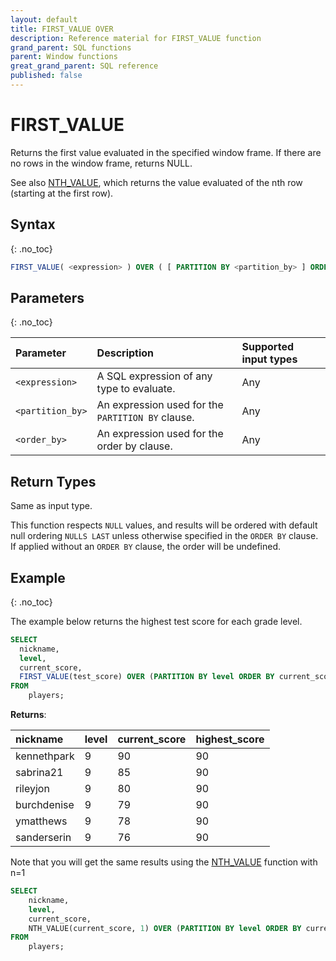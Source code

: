 ```yaml
---
layout: default
title: FIRST_VALUE OVER
description: Reference material for FIRST_VALUE function
grand_parent: SQL functions
parent: Window functions
great_grand_parent: SQL reference
published: false
---
```


# FIRST_VALUE

Returns the first value evaluated in the specified window frame. If there are no rows in the window frame, returns NULL.

See also [NTH\_VALUE](./nth-value.md), which returns the value evaluated of the nth row (starting at the first row).

## Syntax
{: .no_toc}

```sql
FIRST_VALUE( <expression> ) OVER ( [ PARTITION BY <partition_by> ] ORDER BY <order_by> [ASC|DESC] )
```

## Parameters 
{: .no_toc}

| Parameter | Description                                      | Supported input types | 
| :--------- | :------------------------------------------------ | :------------| 
| `<expression>`   | A SQL expression of any type to evaluate.                                                | Any |
| `<partition_by>` | An expression used for the `PARTITION BY` clause. | Any |
| `<order_by>` | An expression used for the order by clause. | Any |

## Return Types
Same as input type. 

This function respects `NULL` values, and results will be ordered with default null ordering `NULLS LAST` unless otherwise specified in the `ORDER BY` clause. If applied without an `ORDER BY` clause, the order will be undefined.

## Example
{: .no_toc}

The example below returns the highest test score for each grade level. 

```sql
SELECT
  nickname,
  level,
  current_score,
  FIRST_VALUE(test_score) OVER (PARTITION BY level ORDER BY current_score DESC) highest_score
FROM
    players;
```

**Returns**:



| nickname | level | current_score | highest_score |
|:---------|:----------|:-----------|:----------|
| kennethpark   |           9 |         90 |            90 |  
| sabrina21      |           9 |         85 |            90 | 
| rileyjon      |           9 |         80 |            90 |
| burchdenise       |           9 |         79 |            90 |
| ymatthews       |           9 |         78 |            90 |
| sanderserin      |           9 |         76 |            90 |


Note that you will get the same results using the [NTH_VALUE](./nth-value.md) function with n=1

```sql
SELECT
    nickname,
    level,
    current_score,
    NTH_VALUE(current_score, 1) OVER (PARTITION BY level ORDER BY current_score DESC) highest_score
FROM
    players;
```
